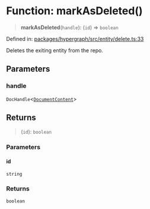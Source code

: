 # Function: markAsDeleted()

> **markAsDeleted**(`handle`): (`id`) => `boolean`

Defined in: [packages/hypergraph/src/entity/delete.ts:33](https://github.com/hashirpm/hypergraph/blob/ab4ea1cdb9430798142e0d735aac9d31c2cf0ae0/packages/hypergraph/src/entity/delete.ts#L33)

Deletes the exiting entity from the repo.

## Parameters

### handle

`DocHandle`\<[`DocumentContent`](../type-aliases/DocumentContent.md)\>

## Returns

> (`id`): `boolean`

### Parameters

#### id

`string`

### Returns

`boolean`
